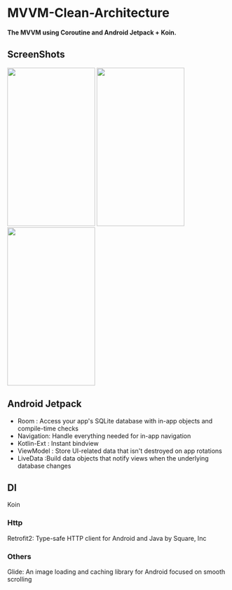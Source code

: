 # MVVM-Clean-Architecture

**The MVVM  using Coroutine and Android Jetpack + Koin.**


## ScreenShots
<img width="200" height="360" src="https://i.ibb.co/K5TQQGj/Screenshot-1599706926.png"/>
<img width="200" height="360" src="https://i.ibb.co/bz24SDt/Screenshot-1599706603.png"/>
<img width="200" height="360" src="https://i.ibb.co/ryvNZHC/Screenshot-1599706614.png"/>

## Android Jetpack
* Room : Access your app's SQLite database with in-app objects and compile-time checks
* Navigation: Handle everything needed for in-app navigation
* Kotlin-Ext : Instant bindview
* ViewModel : Store UI-related data that isn't destroyed on app rotations
* LiveData :Build data objects that notify views when the underlying database changes

## DI
Koin

### Http
Retrofit2: Type-safe HTTP client for Android and Java by Square, Inc

### Others
Glide: An image loading and caching library for Android focused on smooth scrolling
